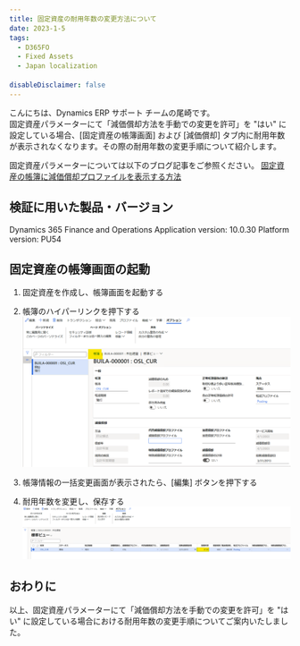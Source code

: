 ```yaml
---
title: 固定資産の耐用年数の変更方法について
date: 2023-1-5
tags:
  - D365FO
  - Fixed Assets
  - Japan localization

disableDisclaimer: false
---
```


こんにちは、Dynamics ERP サポート チームの尾崎です。  
固定資産パラメーターにて「減価償却方法を手動での変更を許可」を "はい" に設定している場合、[固定資産の帳簿画面] および [減価償却] タブ内に耐用年数が表示されなくなります。その際の耐用年数の変更手順について紹介します。
<!-- more -->
固定資産パラメーターについては以下のブログ記事をご参照ください。
[固定資産の帳簿に減価償却プロファイルを表示する方法](https://jpdynamicserp.github.io/blog/FinOps-Finance/show-depreciationprofile/)

## 検証に用いた製品・バージョン
Dynamics 365 Finance and Operations
Application version: 10.0.30 Platform version: PU54


## 固定資産の帳簿画面の起動
1. 固定資産を作成し、帳簿画面を起動する
2. 帳簿のハイパーリンクを押下する
![](./change-fixed-asset-service-life/change-fixed-asset-service-life1.png)

3. 帳簿情報の一括変更画面が表示されたら、[編集] ボタンを押下する
4. 耐用年数を変更し、保存する
![](./change-fixed-asset-service-life/change-fixed-asset-service-life2.png)


## おわりに  
以上、固定資産パラメーターにて「減価償却方法を手動での変更を許可」を "はい" に設定している場合における耐用年数の変更手順についてご案内いたしました。

